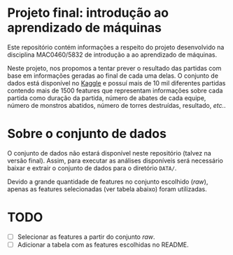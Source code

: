 # Projeto final: introdução ao aprendizado de máquinas
Este repositório contém informações a respeito do projeto desenvolvido na disciplina MAC0460/5832 de introdução a ao aprendizado de máquinas. 

Neste projeto, nos propomos a tentar prever o resultado das partidas com base em informações geradas ao final de cada uma delas. O conjunto de dados está disponível no [Kaggle](https://www.kaggle.com/datasets/kdanielive/lol-partchallenger-1087) e possuí mais de 10 mil diferentes partidas contendo mais de 1500 features que representam informações sobre cada partida como duração da partida, número de abates de cada equipe, número de monstros abatidos, número de torres destruídas, resultado, _etc._.

# Sobre o conjunto de dados
O conjunto de dados não estará disponível neste repositório (talvez na versão final). Assim, para executar as análises disponíveis será necessário baixar e extrair o conjunto de dados para o diretório `DATA/`.

Devido a grande quantidade de features no conjunto escolhido (*raw*), apenas as features selecionadas (ver tabela abaixo) foram utilizadas.

# TODO
- [ ] Selecionar as features a partir do conjunto *raw*.
- [ ] Adicionar a tabela com as features escolhidas no README.